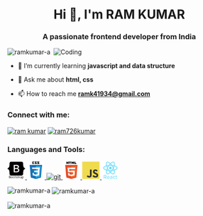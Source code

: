 <h1 align="center">Hi 👋, I'm RAM KUMAR</h1>
<h3 align="center">A passionate frontend developer from India</h3>
<img align="right" alt="Coding" width="400" src="https://iconscout.com/lottie/application-developer-working-on-computer-4337848"
<p align="left"> <img src="https://komarev.com/ghpvc/?username=ramkumar-a&label=Profile%20views&color=0e75b6&style=flat" alt="ramkumar-a" /> </p>

- 🌱 I’m currently learning **javascript and data structure**

- 💬 Ask me about **html, css**

- 📫 How to reach me **ramk41934@gmail.com**

<h3 align="left">Connect with me:</h3>
<p align="left">
<a href="https://fb.com/ram kumar" target="blank"><img align="center" src="https://raw.githubusercontent.com/rahuldkjain/github-profile-readme-generator/master/src/images/icons/Social/facebook.svg" alt="ram kumar" height="30" width="40" /></a>
<a href="https://instagram.com/ram726kumar" target="blank"><img align="center" src="https://raw.githubusercontent.com/rahuldkjain/github-profile-readme-generator/master/src/images/icons/Social/instagram.svg" alt="ram726kumar" height="30" width="40" /></a>
</p>

<h3 align="left">Languages and Tools:</h3>
<p align="left"> <a href="https://getbootstrap.com" target="_blank" rel="noreferrer"> <img src="https://raw.githubusercontent.com/devicons/devicon/master/icons/bootstrap/bootstrap-plain-wordmark.svg" alt="bootstrap" width="40" height="40"/> </a> <a href="https://www.w3schools.com/css/" target="_blank" rel="noreferrer"> <img src="https://raw.githubusercontent.com/devicons/devicon/master/icons/css3/css3-original-wordmark.svg" alt="css3" width="40" height="40"/> </a> <a href="https://git-scm.com/" target="_blank" rel="noreferrer"> <img src="https://www.vectorlogo.zone/logos/git-scm/git-scm-icon.svg" alt="git" width="40" height="40"/> </a> <a href="https://www.w3.org/html/" target="_blank" rel="noreferrer"> <img src="https://raw.githubusercontent.com/devicons/devicon/master/icons/html5/html5-original-wordmark.svg" alt="html5" width="40" height="40"/> </a> <a href="https://developer.mozilla.org/en-US/docs/Web/JavaScript" target="_blank" rel="noreferrer"> <img src="https://raw.githubusercontent.com/devicons/devicon/master/icons/javascript/javascript-original.svg" alt="javascript" width="40" height="40"/> </a> <a href="https://reactjs.org/" target="_blank" rel="noreferrer"> <img src="https://raw.githubusercontent.com/devicons/devicon/master/icons/react/react-original-wordmark.svg" alt="react" width="40" height="40"/> </a> </p>

<p><img align="left" src="https://github-readme-stats.vercel.app/api/top-langs?username=ramkumar-a&show_icons=true&locale=en&layout=compact" alt="ramkumar-a" /></p>

<p>&nbsp;<img align="center" src="https://github-readme-stats.vercel.app/api?username=ramkumar-a&show_icons=true&locale=en" alt="ramkumar-a" /></p>

<p><img align="center" src="https://github-readme-streak-stats.herokuapp.com/?user=ramkumar-a&" alt="ramkumar-a" /></p>



